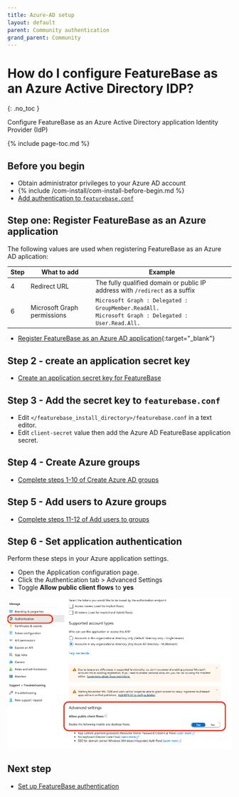 ```yaml
---
title: Azure-AD setup
layout: default
parent: Community authentication
grand_parent: Community
---
```


# How do I configure FeatureBase as an Azure Active Directory IDP?
{: .no_toc }

Configure FeatureBase as an Azure Active Directory application Identity Provider (IdP)

{% include page-toc.md %}

## Before you begin

* Obtain administrator privileges to your Azure AD account
* {% include /com-install/com-install-before-begin.md %}
* [Add authentication to `featurebase.conf`](/docs/community/com-auth/com-auth-tls)

## Step one: Register FeatureBase as an Azure application

The following values are used when registering FeatureBase as an Azure AD aplication:

| Step | What to add | Example |
|---|---|---|
| 4 | Redirect URL | The fully qualified domain or public IP address with `/redirect` as a suffix | `https://featurebase-hostname-or-ip:10101/redirect` |
| 6 | Microsoft Graph permissions | `Microsoft Graph : Delegated : GroupMember.ReadAll.`<br/> `Microsoft Graph : Delegated : User.Read.All.` |

* [Register FeatureBase as an Azure AD application](https://docs.microsoft.com/en-us/powerapps/developer/data-platform/walkthrough-register-app-azure-active-directory#create-an-application-registration){:target="_blank"}

## Step 2 - create an application secret key

* [Create an application secret key for FeatureBase](https://docs.microsoft.com/en-us/azure/active-directory/develop/howto-create-service-principal-portal#option-2-create-a-new-application-secret)

## Step 3 - Add the secret key to `featurebase.conf`

* Edit `</featurebase_install_directory>/featurebase.conf` in a text editor.
* Edit `client-secret` value then add the Azure AD FeatureBase application secret.

## Step 4 - Create Azure groups

* [Complete steps 1-10 of Create Azure AD groups](https://docs.microsoft.com/en-us/azure/active-directory/fundamentals/active-directory-groups-create-azure-portal#create-a-basic-group-and-add-members)

## Step 5 - Add users to Azure groups

* [Complete steps 11-12 of Add users to groups](https://docs.microsoft.com/en-us/azure/active-directory/fundamentals/active-directory-groups-create-azure-portal#create-a-basic-group-and-add-members)

<!-- Should this be duplicated in the group permissions in FeatureBase?-->

## Step 6 - Set application authentication

Perform these steps in your Azure application settings.

* Open the Application configuration page.
* Click the Authentication tab > Advanced Settings
* Toggle **Allow public client flows** to **yes**

!["Image of AzureAD app configuration page with Allow public client flows toggled to yes."](/assets/images/com-config/public_client_flows.png)

## Next step

* [Set up FeatureBase authentication](/docs/community/com-auth/com-auth-tls)
